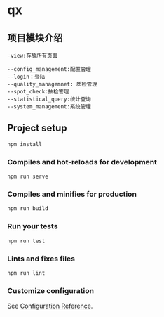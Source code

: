 # qx

## 项目模块介绍
```
-view:存放所有页面

--config_management:配置管理
--login：登陆
--quality_managemnet: 质检管理
--spot_check:抽检管理
--statistical_query:统计查询
--system_management:系统管理
```

## Project setup
```
npm install
```

### Compiles and hot-reloads for development
```
npm run serve
```

### Compiles and minifies for production
```
npm run build
```

### Run your tests
```
npm run test
```

### Lints and fixes files
```
npm run lint
```

### Customize configuration
See [Configuration Reference](https://cli.vuejs.org/config/).
